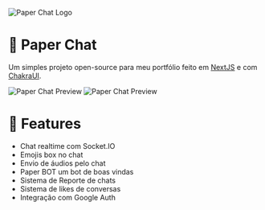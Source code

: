 ![Paper Chat Logo](https://i.imgur.com/fxDpimH.png)

# 💬 Paper Chat
Um simples projeto open-source para meu portfólio feito em [NextJS](https://nextjs.org/) e com [ChakraUI](https://chakra-ui.com/).

![Paper Chat Preview](https://i.imgur.com/RFfiwBu.png)
![Paper Chat Preview](https://i.imgur.com/pUc8GXO.png)


# 🌠 Features
 * Chat realtime com Socket.IO
 * Emojis box no chat
 * Envio de áudios pelo chat
 * Paper BOT um bot de boas vindas
 * Sistema de Reporte de chats
 * Sistema de likes de conversas
 * Integração com Google Auth
